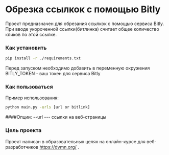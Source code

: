 # Обрезка ссылкок с помощью Bitly

Проект предназначен для обрезания ссылкок с помощью сервиса Bitly. При вводе укороченной ссылки(битлинка) считает общее количество кликов по этой ссылке.

### Как установить
```bash
pip install -r ./requirements.txt
```
Перед запуском необходимо добавить в переменную окружения BITLY_TOKEN - ваш токен для сервиса Bitly
### Как пользоваться
Пример использования:
```bash
python main.py -urls [url or bitlink]
```
####Опции:
--url --- ссылки на веб-страницы
### Цель проекта
Проект написан в образовательных целях на онлайн-курсе для веб-разработчиков https://dvmn.org/ .